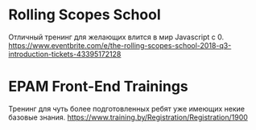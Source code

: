 # Rolling Scopes School
Отличный тренинг для желающих влится в мир Javascript c 0.
https://www.eventbrite.com/e/the-rolling-scopes-school-2018-q3-introduction-tickets-43395172128

# EPAM Front-End Trainings
Тренинг для чуть более подготовленных ребят уже имеющих некие базовые знания.
https://www.training.by/Registration/Registration/1900
